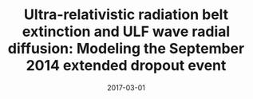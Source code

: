 ---
title: "Ultra-relativistic radiation belt extinction and ULF wave radial diffusion: Modeling the September 2014 extended dropout event"
collection: publications
permalink: /publication/2017-03-01-Ozeke
excerpt: ' '
date: 2017-03-01
venue: 'Geophysical Research Letters'
paperurl: 'https://doi.org/10.1002/2017GL072811'
citation: 'Ozeke, L. G., Mann, I. R., Murphy, K. R., Sibeck, D. G., &amp; Baker, D. N. (2017). Ultra-relativistic Radiation Belt Extinction and ULF Wave Radial Diffusion: Modeling the September 2014 Extended Dropout Event. Geophysical Research Letters, (September), 1-10.'
---